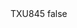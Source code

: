 <?xml version="1.0" encoding="UTF-8"?>
<CustomMetadata xmlns="http://soap.sforce.com/2006/04/metadata">
    <label>TXU845</label>
    <protected>false</protected>
</CustomMetadata>
